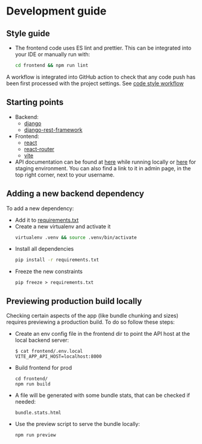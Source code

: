 # Development guide

## Style guide

- The frontend code uses ES lint and prettier. This can be integrated into your IDE or manually run with:
  ```bash
  cd frontend && npm run lint
  ```

A workflow is integrated into GitHub action to check that any code push has been first processed with the project
settings. See [code style workflow](https://github.com/digital-agenda-data/digital-agenda/actions/workflows/lint.yml)

## Starting points

- Backend:
  - [django](https://docs.djangoproject.com/)
  - [django-rest-framework](https://www.django-rest-framework.org/)
- Frontend:
  - [react](https://react.dev/)
  - [react-router](https://reactrouter.com/en/main)
  - [vite](https://vitejs.dev/)
- API documentation can be found at [here](http://localhost:8080/api/docs/) while running locally or [here](https://multilateralfund.edw.ro/api/docs/) for staging environment. You can also find a link to it in admin page, in the top right corner, next to your username.

## Adding a new backend dependency

To add a new dependency:

- Add it to [requirements.txt](/requirements.txt)
- Create a new virtualenv and activate it
  ```bash
  virtualenv .venv && source .venv/bin/activate
  ```
- Install all dependencies
  ```bash
  pip install -r requirements.txt
  ```
- Freeze the new constraints
  ```
  pip freeze > requirements.txt
  ```

## Previewing production build locally

Checking certain aspects of the app (like bundle chunking and sizes) requires previewing
a production build. To do so follow these steps:

- Create an env config file in the frontend dir to point the API host at the local
  backend server:
  ```shell
  $ cat frontend/.env.local
  VITE_APP_API_HOST=localhost:8000
  ```
- Build frontend for prod
  ```shell
  cd frontend/
  npm run build
  ```
- A file will be generated with some bundle stats, that can be checked if needed:
  ```shell
  bundle.stats.html
  ```
- Use the preview script to serve the bundle locally:
  ```shell
  npm run preview
  ```
